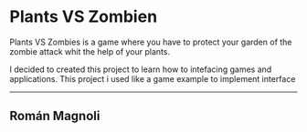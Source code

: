 # Plants VS Zombien #

Plants VS Zombies is a game where you have to protect your garden of the zombie attack whit the help of your plants.

I decided to created this project to learn how to intefacing games and applications. This project i used like a game example to implement interface

----------------------------------------------------------------------------------
Román Magnoli
----------------------------------------------------------------------------------
